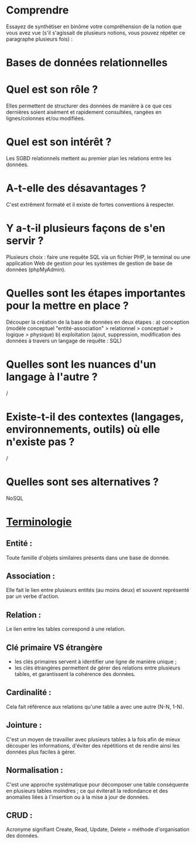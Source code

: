 # Comprendre

Essayez de synthétiser en binôme votre compréhension de la notion que vous avez vue (s'il s'agissait de plusieurs notions, vous pouvez répéter ce paragraphe plusieurs fois) : 

# Bases de données relationnelles

# Quel est son rôle ? 
Elles permettent de structurer des données de manière à ce que ces dernières soient aisément et rapidement consultées, rangées en lignes/colonnes et/ou modifiées.

# Quel est son intérêt ? 
Les SGBD relationnels mettent au premier plan les relations entre les données. 

# A-t-elle des désavantages ? 
C'est extrêment formaté et il existe de fortes conventions à respecter. 

# Y a-t-il plusieurs façons de s'en servir ? 
Plusieurs choix : faire une requête SQL via un fichier PHP, le terminal ou une application Web de gestion pour les systèmes de gestion de base de données (phpMyAdmin).

# Quelles sont les étapes importantes pour la mettre en place ? 
Découper la création de la base de données en deux étapes : 
a) conception (modèle conceptuel "entité-association" > relationnel > conceptuel > logique > physique)
b) exploitation (ajout, suppression, modification des données à travers un langage de requête : SQL)

# Quelles sont les nuances d'un langage à l'autre ? 
/ 

# Existe-t-il des contextes (langages, environnements, outils) où elle n'existe pas ? 
/ 

# Quelles sont ses alternatives ? 
NoSQL 

# <u>Terminologie</u>

## Entité :
Toute famille d'objets similaires présents dans une base de donnée.

## Association :
Elle fait le lien entre plusieurs entités (au moins deux) et souvent représenté par un verbe d'action. 

## Relation :
Le lien entre les tables correspond à une relation. 

## Clé primaire VS étrangère
- les clés primaires servent à identifier une ligne de manière unique ;
- les clés étrangères permettent de gérer des relations entre plusieurs tables, et garantissent la cohérence des données.

## Cardinalité :
Cela fait référence aux relations qu'une table a avec une autre (N-N, 1-N).

## Jointure :
C'est un moyen de travailler avec plusieurs tables à la fois afin de mieux découper les informations, d'éviter des répétitions et de rendre ainsi les données plus faciles à gérer.

## Normalisation :
C'est une approche systématique pour décomposer une table conséquente en plusieurs tables moindres ; ce qui éviterait la redondance et des anomalies liées à l'insertion ou à la mise à jour de données. 

## CRUD :
Acronyme signifiant Create, Read, Update, Delete
= méthode d'organisation des données.